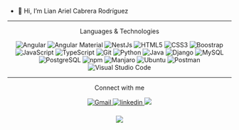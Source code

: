 - 👋 Hi, I’m Lian Ariel Cabrera Rodríguez
---
<p align="center">
 Languages & Technologies
</p>

<p align="center"> 
  <img alt="Angular" src="https://img.shields.io/badge/Angular-DD0031?style=for-the-badge&logo=angular&logoColor=white" /> 
  <img alt="Angular Material" src="https://img.shields.io/badge/Angular MAterial-DD0031?style=for-the-badge&logo=angular&logoColor=white" /> 
  <img alt="NestJs" src="https://img.shields.io/badge/-NestJs-E0234E?style=for-the-badge&logo=nestjs&logoColor=white"/>
  <img alt="HTML5" src="https://img.shields.io/badge/html5-%23E34F26.svg?&style=for-the-badge&logo=html5&logoColor=white" />
  <img alt="CSS3" src="https://img.shields.io/badge/css3-%231572B6.svg?&style=for-the-badge&logo=css3&logoColor=white" />
  <img alt="Boostrap" src="https://img.shields.io/badge/bootstrap-%23563D7C.svg?style=for-the-badge&logo=bootstrap&logoColor=white" />
  <img alt="JavaScript" src="https://img.shields.io/badge/javascript-%23323330.svg?&style=for-the-badge&logo=javascript&logoColor=%23F7DF1E" />
  <img alt="TypeScript" src="https://img.shields.io/badge/TypeScript-007ACC?style=for-the-badge&logo=typescript&logoColor=white" />
  <img alt="Git" src="https://img.shields.io/badge/Git-F05032?style=for-the-badge&logo=git&logoColor=white" />
  <img alt="Python" src="https://img.shields.io/badge/python-%2314354C.svg?style=for-the-badge&logo=python&logoColor=white"/>
  <img alt="Java" src="https://img.shields.io/badge/java-%23ED8B00.svg?&style=for-the-badge&logo=java&logoColor=white" />
  <img alt="Django" src="https://img.shields.io/badge/django-%23092E20.svg?style=for-the-badge&logo=django&logoColor=white" /> 
  <img alt="MySQL" src="https://img.shields.io/badge/MySQL-13137A?style=for-the-badge&logo=mysql&logoColor=white" /> 
  <img alt="PostgreSQL" src="https://img.shields.io/badge/PostgreSQL-347A13?style=for-the-badge&logo=postgresql&logoColor=white" />
  <img alt="npm" src="https://img.shields.io/badge/npm-CB3837?style=for-the-badge&logo=npm&logoColor=white" />
  <img alt="Manjaro" src="https://img.shields.io/badge/Manjaro-35BF5C?style=for-the-badge&logo=Manjaro&logoColor=white" />
  <img alt="Ubuntu" src="https://img.shields.io/badge/Ubuntu-E95420?style=for-the-badge&logo=Ubuntu&logoColor=white"/>
  <img alt="Postman" src="https://img.shields.io/static/v1?style=for-the-badge&message=Postman&color=FF6C37&logo=Postman&logoColor=FFFFFF&label="/>
  <img alt="Visual Studio Code" src="https://img.shields.io/static/v1?style=for-the-badge&message=Visual Studio Code&color=blue&logo=visualstudiocode&logoColor=FFFFFF&label="/>
</p> 


 <!-- ![Top Langs](https://github-readme-stats.vercel.app/api/top-langs/?username=lianariel99&layout=compact&langs_count=6)-->


 <!--![Anurag's GitHub stats](https://github-readme-stats.vercel.app/api?username=SheilaFundora&hide=contribs,prs) -->



---
<p align="center">
 Connect with me
</p>
<div align="center">
 <a href="mailto:lian.ariel99@gmail.com" target="_blank">
  <img alt="Gmail" src="https://img.shields.io/badge/Gmail-D14836?style=for-the-badge&logo=gmail&logoColor=white" />
 </a>
 <a href="https://www.linkedin.com/in/lian-ariel-cabrera-rodr%C3%ADguez-25521a24b?lipi=urn%3Ali%3Apage%3Ad_flagship3_profile_view_base_contact_details%3B4T5b89w0RUKJl4lFPQIijQ%3D%3D" target="_blank">
  <img src=https://img.shields.io/badge/linkedin-%231E77B5.svg?&style=for-the-badge&logo=linkedin&logoColor=white alt=linkedin style="margin-bottom: 5px;" />
 </a>
 <!--<a href="https://github.com/lianariel99" target="_blank">
  <img src=https://img.shields.io/badge/github-%2324292e.svg?&style=for-the-badge&logo=github&logoColor=white alt=github style="margin-bottom: 5px;" />
 </a>
 <a href="https://www.instagram.com/lian.ariel99/" target="_blank">
  <img src=https://img.shields.io/badge/instagram-%23000000.svg?&style=for-the-badge&logo=instagram&logoColor=white alt=instagram style="margin-bottom: 5px;" />
 </a>
 <a href="https://www.facebook.com/lianariel99" target="_blank">
  <img src=https://img.shields.io/badge/Facebook-%231877F2.svg?style=for-the-badge&logo=Facebook&logoColor=white alt=instagram style="margin-bottom: 5px;" />
 </a>-->
  <a href="https://join.skype.com/invite/fA1piyjjaORz" target="_blank"> 
    <img src="https://img.shields.io/badge/Skype-00AFF0?style=for-the-badge&logo=skype&logoColor=white"/>
    <a/>
</div>

<br/>

<div align="center">
<img src="https://img.shields.io/github/followers/lianariel99.svg?style=social&label=Follow"></img>

<br/>

</div>

<!---
lianariel99/lianariel99 is a ✨ special ✨ repository because its `README.md` (this file) appears on your GitHub profile.
You can click the Preview link to take a look at your changes.
--->
